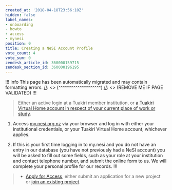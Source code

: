 ```yaml
---
created_at: '2018-04-18T23:56:10Z'
hidden: false
label_names:
- onboarding
- howto
- access
- mynesi
position: 0
title: Creating a NeSI Account Profile
vote_count: 4
vote_sum: 0
zendesk_article_id: 360000159715
zendesk_section_id: 360000196195
---
```



[//]: <> (REMOVE ME IF PAGE VALIDATED)
[//]: <> (vvvvvvvvvvvvvvvvvvvv)
!!! info
    This page has been automatically migrated and may contain formatting errors.
[//]: <> (^^^^^^^^^^^^^^^^^^^^)
[//]: <> (REMOVE ME IF PAGE VALIDATED)
!!!
>
> Either an active login at a Tuakiri member institution, or [a Tuakiri
> Virtual Home account in respect of your current place of work or
> study](https://support.nesi.org.nz/hc/en-gb/articles/360000216035).

1.  Access [my.nesi.org.nz](https://my.nesi.org.nz) via your browser and
    log in with either your institutional credentials, or your Tuakiri
    Virtual Home account, whichever applies.

2.  If this is your first time logging in to my.nesi and you do not have
    an entry in our database (you have not previously had a NeSI
    account) you will be asked to fill out some fields, such as your
    role at your institution and contact telephone number, and submit
    the online form to us. We will complete your personal profile for
    our records.
!!!
>
> -   [Apply for
>     Access](https://support.nesi.org.nz/hc/en-gb/articles/360000174976),
>     either submit an application for a new project or [join an
>     existing
>     project](https://support.nesi.org.nz/hc/en-gb/articles/360000693896).
